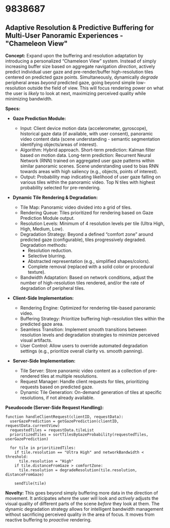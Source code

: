 # 9838687

## Adaptive Resolution & Predictive Buffering for Multi-User Panoramic Experiences - "Chameleon View"

**Concept:** Expand upon the buffering and resolution adaptation by introducing a personalized “Chameleon View” system.  Instead of simply increasing buffer size based on aggregate navigation *direction*, actively predict individual user gaze and pre-render/buffer high-resolution tiles centered on predicted gaze points.  Simultaneously, dynamically *degrade* peripheral areas *beyond* predicted gaze, going beyond simple low-resolution outside the field of view.  This will focus rendering power on what the user is *likely* to look at next, maximizing perceived quality while minimizing bandwidth.

**Specs:**

*   **Gaze Prediction Module:**
    *   Input: Client device motion data (accelerometer, gyroscope), historical gaze data (if available, with user consent), panoramic video content data (scene understanding - semantic segmentation identifying objects/areas of interest).
    *   Algorithm:  Hybrid approach.  Short-term prediction: Kalman filter based on motion data.  Long-term prediction:  Recurrent Neural Network (RNN) trained on aggregated user gaze patterns within similar panoramic scenes. Scene understanding used to bias RNN towards areas with high saliency (e.g., objects, points of interest).
    *   Output: Probability map indicating likelihood of user gaze falling on various tiles within the panoramic video.  Top N tiles with highest probability selected for pre-rendering.

*   **Dynamic Tile Rendering & Degradation:**
    *   Tile Map: Panoramic video divided into a grid of tiles.
    *   Rendering Queue:  Tiles prioritized for rendering based on Gaze Prediction Module output.
    *   Resolution Levels: Minimum of 4 resolution levels per tile (Ultra High, High, Medium, Low).
    *   Degradation Strategy:  Beyond a defined “comfort zone” around predicted gaze (configurable), tiles progressively degraded.  Degradation methods:
        *   Resolution reduction.
        *   Selective blurring.
        *   Abstracted representation (e.g., simplified shapes/colors).
        *   Complete removal (replaced with a solid color or procedural texture).
    *   Bandwidth Adaptation: Based on network conditions, adjust the number of high-resolution tiles rendered, and/or the rate of degradation of peripheral tiles.

*   **Client-Side Implementation:**
    *   Rendering Engine: Optimized for rendering tile-based panoramic video.
    *   Buffering Strategy: Prioritize buffering high-resolution tiles within the predicted gaze area.
    *   Seamless Transition:  Implement smooth transitions between resolution levels and degradation strategies to minimize perceived visual artifacts.
    *   User Control: Allow users to override automated degradation settings (e.g., prioritize overall clarity vs. smooth panning).

*   **Server-Side Implementation:**
    *   Tile Server:  Store panoramic video content as a collection of pre-rendered tiles at multiple resolutions.
    *   Request Manager:  Handle client requests for tiles, prioritizing requests based on predicted gaze.
    *   Dynamic Tile Generation:  On-demand generation of tiles at specific resolutions, if not already available.

**Pseudocode (Server-Side Request Handling):**

```
function handleClientRequest(clientID, requestData):
  userGazePrediction = getGazePrediction(clientID, requestData.currentView)
  requestedTiles = requestData.tileList
  prioritizedTiles = sortTilesByGazeProbability(requestedTiles, userGazePrediction)

  for tile in prioritizedTiles:
    if tile.resolution == "Ultra High" and networkBandwidth < threshold:
      tile.resolution = "High"
    if tile.distanceFromGaze > comfortZone:
      tile.resolution = degradeResolution(tile.resolution, distanceFromGaze)

    sendTile(tile)
```

**Novelty:** This goes beyond simply buffering more data in the direction of movement. It anticipates *where* the user will look and *actively* adjusts the visual quality of different parts of the scene *before* they look at them. The dynamic degradation strategy allows for intelligent bandwidth management without sacrificing perceived quality in the area of focus. It moves from reactive buffering to *proactive* rendering.